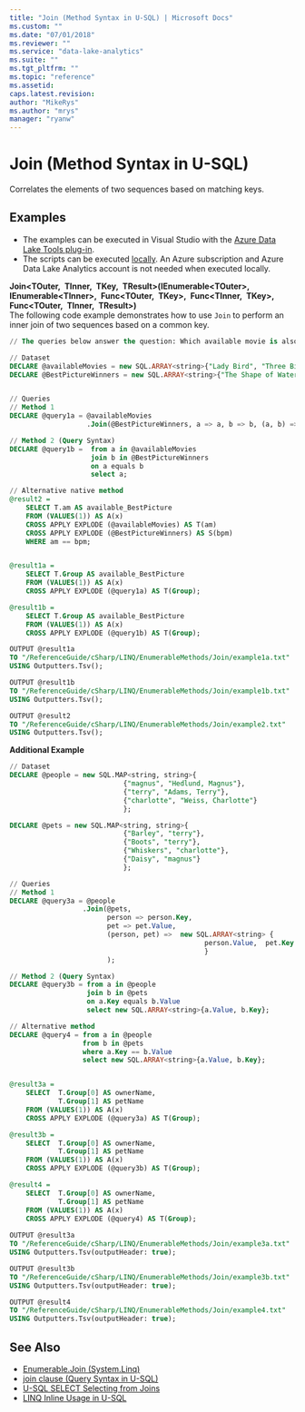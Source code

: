 ```yaml
---
title: "Join (Method Syntax in U-SQL) | Microsoft Docs"
ms.custom: ""
ms.date: "07/01/2018"
ms.reviewer: ""
ms.service: "data-lake-analytics"
ms.suite: ""
ms.tgt_pltfrm: ""
ms.topic: "reference"
ms.assetid: 
caps.latest.revision: 
author: "MikeRys"
ms.author: "mrys"
manager: "ryanw"
---
```


# Join (Method Syntax in U-SQL)
Correlates the elements of two sequences based on matching keys.

## Examples
- The examples can be executed in Visual Studio with the [Azure Data Lake Tools plug-in](https://www.microsoft.com/download/details.aspx?id=49504).  
- The scripts can be executed [locally](https://docs.microsoft.com/azure/data-lake-analytics/data-lake-analytics-data-lake-tools-get-started#run-u-sql-locally).  An Azure subscription and Azure Data Lake Analytics account is not needed when executed locally.

**Join<TOuter, TInner, TKey, TResult>(IEnumerable\<TOuter>, IEnumerable\<TInner>, Func<TOuter, TKey>, Func<TInner, TKey>, Func<TOuter, TInner, TResult>)**  
The following code example demonstrates how to use `Join` to perform an inner join of two sequences based on a common key.
```sql
// The queries below answer the question: Which available movie is also a Best Picture winner?

// Dataset
DECLARE @availableMovies = new SQL.ARRAY<string>{"Lady Bird", "Three Billboards Outside Ebbing, Missouri", "The Shape of Water", "La La Land", "Brooklyn"};
DECLARE @BestPictureWinners = new SQL.ARRAY<string>{"The Shape of Water", "Moonlight", "Spotlight"};


// Queries
// Method 1
DECLARE @query1a = @availableMovies
                   .Join(@BestPictureWinners, a => a, b => b, (a, b) => a);

// Method 2 (Query Syntax)
DECLARE @query1b =  from a in @availableMovies
                    join b in @BestPictureWinners 
                    on a equals b
                    select a;

// Alternative native method
@result2 = 
    SELECT T.am AS available_BestPicture
    FROM (VALUES(1)) AS A(x)
    CROSS APPLY EXPLODE (@availableMovies) AS T(am)
    CROSS APPLY EXPLODE (@BestPictureWinners) AS S(bpm)
    WHERE am == bpm;


@result1a = 
    SELECT T.Group AS available_BestPicture
    FROM (VALUES(1)) AS A(x)
    CROSS APPLY EXPLODE (@query1a) AS T(Group);

@result1b = 
    SELECT T.Group AS available_BestPicture
    FROM (VALUES(1)) AS A(x)
    CROSS APPLY EXPLODE (@query1b) AS T(Group);

OUTPUT @result1a
TO "/ReferenceGuide/cSharp/LINQ/EnumerableMethods/Join/example1a.txt"
USING Outputters.Tsv();

OUTPUT @result1b
TO "/ReferenceGuide/cSharp/LINQ/EnumerableMethods/Join/example1b.txt"
USING Outputters.Tsv();

OUTPUT @result2
TO "/ReferenceGuide/cSharp/LINQ/EnumerableMethods/Join/example2.txt"
USING Outputters.Tsv();
```

**Additional Example**  
```sql
// Dataset
DECLARE @people = new SQL.MAP<string, string>{
                            {"magnus", "Hedlund, Magnus"},
                            {"terry", "Adams, Terry"},
                            {"charlotte", "Weiss, Charlotte"}
                            };

DECLARE @pets = new SQL.MAP<string, string>{
                            {"Barley", "terry"},
                            {"Boots", "terry"},
                            {"Whiskers", "charlotte"},
                            {"Daisy", "magnus"}
                            };

// Queries
// Method 1
DECLARE @query3a = @people
                  .Join(@pets,
                        person => person.Key,
                        pet => pet.Value,
                        (person, pet) =>  new SQL.ARRAY<string> {
                                                person.Value,  pet.Key 
                                                }
                        );

// Method 2 (Query Syntax)
DECLARE @query3b = from a in @people
                   join b in @pets 
                   on a.Key equals b.Value
                   select new SQL.ARRAY<string>{a.Value, b.Key};

// Alternative method
DECLARE @query4 = from a in @people                    
                  from b in @pets 
                  where a.Key == b.Value
                  select new SQL.ARRAY<string>{a.Value, b.Key};


@result3a = 
    SELECT  T.Group[0] AS ownerName,
            T.Group[1] AS petName
    FROM (VALUES(1)) AS A(x)
    CROSS APPLY EXPLODE (@query3a) AS T(Group);

@result3b = 
    SELECT  T.Group[0] AS ownerName,
            T.Group[1] AS petName
    FROM (VALUES(1)) AS A(x)
    CROSS APPLY EXPLODE (@query3b) AS T(Group);

@result4 = 
    SELECT  T.Group[0] AS ownerName,
            T.Group[1] AS petName
    FROM (VALUES(1)) AS A(x)
    CROSS APPLY EXPLODE (@query4) AS T(Group);
    
OUTPUT @result3a
TO "/ReferenceGuide/cSharp/LINQ/EnumerableMethods/Join/example3a.txt"
USING Outputters.Tsv(outputHeader: true);

OUTPUT @result3b
TO "/ReferenceGuide/cSharp/LINQ/EnumerableMethods/Join/example3b.txt"
USING Outputters.Tsv(outputHeader: true);

OUTPUT @result4
TO "/ReferenceGuide/cSharp/LINQ/EnumerableMethods/Join/example4.txt"
USING Outputters.Tsv(outputHeader: true);
```


## See Also
* [Enumerable.Join (System.Linq)](https://docs.microsoft.com/dotnet/api/system.linq.enumerable.join)
* [join clause (Query Syntax in U-SQL)](join-clause-query-syntax-in-u-sql.md)
* [U-SQL SELECT Selecting from Joins](u-sql-select-selecting-from-joins.md)
* [LINQ Inline Usage in U-SQL](linq-inline-usage-in-u-sql.md)